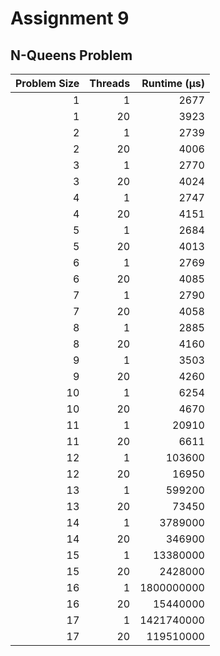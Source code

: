 # Assignment 9

## N-Queens Problem

| Problem Size | Threads | Runtime (µs) |
|-------------:|--------:|-------------:|
| 1            | 1       |         2677 |
| 1            | 20      |         3923 |
| 2            | 1       |         2739 |
| 2            | 20      |         4006 |
| 3            | 1       |         2770 |
| 3            | 20      |         4024 |
| 4            | 1       |         2747 |
| 4            | 20      |         4151 |
| 5            | 1       |         2684 |
| 5            | 20      |         4013 |
| 6            | 1       |         2769 |
| 6            | 20      |         4085 |
| 7            | 1       |         2790 |
| 7            | 20      |         4058 |
| 8            | 1       |         2885 |
| 8            | 20      |         4160 |
| 9            | 1       |         3503 |
| 9            | 20      |         4260 |
| 10           | 1       |         6254 |
| 10           | 20      |         4670 |
| 11           | 1       |        20910 |
| 11           | 20      |         6611 |
| 12           | 1       |       103600 |
| 12           | 20      |        16950 |
| 13           | 1       |       599200 |
| 13           | 20      |        73450 |
| 14           | 1       |      3789000 |
| 14           | 20      |       346900 |
| 15           | 1       |     13380000 |
| 15           | 20      |      2428000 |
| 16           | 1       |   1800000000 |
| 16           | 20      |     15440000 |
| 17           | 1       |   1421740000 |
| 17           | 20      |    119510000 |
